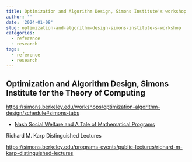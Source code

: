```yaml
---
title: Optimization and Algorithm Design, Simons Institute's workshop
author: ''
date: '2024-01-08'
slug: optimization-and-algorithm-design-simons-institute-s-workshop
categories:
  - reference
  - research
tags:
  - reference
  - research
---
```


## Optimization and Algorithm Design, Simons Institute for the Theory of Computing

<https://simons.berkeley.edu/workshops/optimization-algorithm-design/schedule#simons-tabs>

-   [Nash Social Welfare and A Tale of Mathematical Programs](https://simons.berkeley.edu/talks/mohit-singh-georgia-institute-technology-2023-11-28)

Richard M. Karp Distinguished Lectures

<https://simons.berkeley.edu/programs-events/public-lectures/richard-m-karp-distinguished-lectures>
